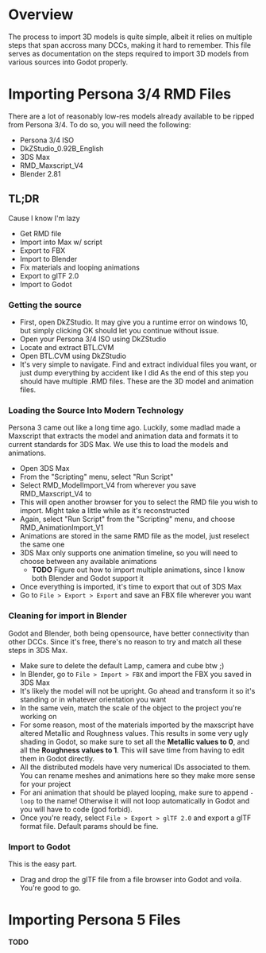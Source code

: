 # Overview
The process to import 3D models is quite simple, albeit it relies on multiple steps that span accross many DCCs, making it hard to remember. This file serves as documentation on the steps required to import 3D models from various sources into Godot properly.

# Importing Persona 3/4 RMD Files
There are a lot of reasonably low-res models already available to be ripped from Persona 3/4. To do so, you will need the following:
- Persona 3/4 ISO
- DkZStudio_0.92B_English
- 3DS Max
- RMD_Maxscript_V4
- Blender 2.81

## TL;DR
Cause I know I'm lazy
- Get RMD file
- Import into Max w/ script
- Export to FBX
- Import to Blender
- Fix materials and looping animations
- Export to glTF 2.0
- Import to Godot

### Getting the source
- First, open DkZStudio. It may give you a runtime error on windows 10, but simply clicking OK should let you continue without issue.
- Open your Persona 3/4 ISO using DkZStudio
- Locate and extract BTL.CVM
- Open BTL.CVM using DkZStudio
- It's very simple to navigate. Find and extract individual files you want, or just dump everything by accident like I did
As the end of this step you should have multiple .RMD files. These are the 3D model and animation files.

### Loading the Source Into Modern Technology
Persona 3 came out like a long time ago. Luckily, some madlad made a Maxscript that extracts the model and animation data and formats it to current standards for 3DS Max. We use this to load the models and animations.
- Open 3DS Max
- From the "Scripting" menu, select "Run Script"
- Select RMD_ModelImport_V4 from wherever you save RMD_Maxscript_V4 to
- This will open another browser for you to select the RMD file you wish to import. Might take a little while as it's reconstructed
- Again, select "Run Script" from the "Scripting" menu, and choose RMD_AnimationImport_V1
- Animations are stored in the same RMD file as the model, just reselect the same one
- 3DS Max only supports one animation timeline, so you will need to choose between any available animations
    - __TODO__ Figure out how to import multiple animations, since I know both Blender and Godot support it
- Once everything is imported, it's time to export that out of 3DS Max
- Go to `File > Export > Export` and save an FBX file wherever you want

### Cleaning for import in Blender
Godot and Blender, both being opensource, have better connectivity than other DCCs. Since it's free, there's no reason to try and match all these steps in 3DS Max.
- Make sure to delete the default Lamp, camera and cube btw ;)
- In Blender, go to `File > Import > FBX` and import the FBX you saved in 3DS Max
- It's likely the model will not be upright. Go ahead and transform it so it's standing or in whatever orientation you want
- In the same vein, match the scale of the object to the project you're working on
- For some reason, most of the materials imported by the maxscript have altered Metallic and Roughness values. This results in some very ugly shading in Godot, so make sure to set all the __Metallic values to 0__, and all the __Roughness values to 1__. This will save time from having to edit them in Godot directly.
- All the distributed models have very numerical IDs associated to them. You can rename meshes and animations here so they make more sense for your project
- For ani animation that should be played looping, make sure to append `-loop` to the name! Otherwise it will not loop automatically in Godot and you will have to code (god forbid).
- Once you're ready, select `File > Export > glTF 2.0` and export a glTF format file. Default params should be fine.

### Import to Godot
This is the easy part.
- Drag and drop the glTF file from a file browser into Godot and voila. You're good to go.


# Importing Persona 5 Files
__TODO__